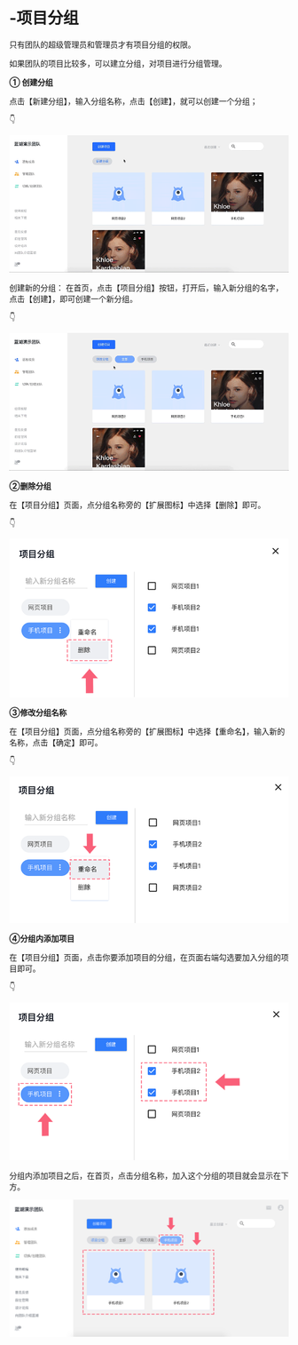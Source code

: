 # -项目分组

只有团队的超级管理员和管理员才有项目分组的权限。

如果团队的项目比较多，可以建立分组，对项目进行分组管理。



**① 创建分组**

点击【新建分组】，输入分组名称，点击【创建】，就可以创建一个分组；

👇

![](../../../.gitbook/assets/8%20%281%29.gif)

创建新的分组： 在首页，点击【项目分组】按钮，打开后，输入新分组的名字，点击【创建】，即可创建一个新分组。

👇

![](../../../.gitbook/assets/9%20%283%29.gif)

**②删除分组**

在【项目分组】页面，点分组名称旁的【扩展图标】中选择【删除】即可。

👇

![](../../../.gitbook/assets/10.png)

**③修改分组名称**

在【项目分组】页面，点分组名称旁的【扩展图标】中选择【重命名】，输入新的名称，点击【确定】即可。

👇

![](../../../.gitbook/assets/11.png)

**④分组内添加项目**

在【项目分组】页面，点击你要添加项目的分组，在页面右端勾选要加入分组的项目即可。

👇

![](../../../.gitbook/assets/12%20%281%29.png)

分组内添加项目之后，在首页，点击分组名称，加入这个分组的项目就会显示在下方。

![](../../../.gitbook/assets/13%20%281%29.png)

